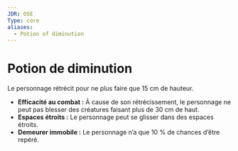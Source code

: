 ```yaml
---
JDR: OSE
Type: core
aliases:
  - Potion of diminution
---
```

# Potion de diminution

Le personnage rétrécit pour ne plus faire que 15 cm de hauteur.

- **Efficacité au combat :** À cause de son rétrécissement, le personnage ne peut pas blesser des créatures faisant plus de 30 cm de haut.
- **Espaces étroits :** Le personnage peut se glisser dans des espaces étroits.
- **Demeurer immobile :** Le personnage n’a que 10 % de chances d’être repéré.